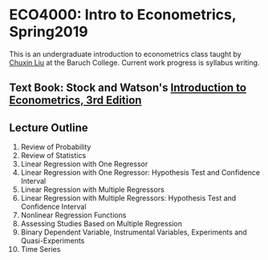 # ECO4000: Intro to Econometrics, Spring2019

This is an undergraduate introduction to econometrics class taught by [Chuxin Liu](https://twitter.com/ChuxinLiu) at the Baruch College.
Current work progress is syllabus writing.

## Text Book: Stock and Watson's [Introduction to Econometrics, 3rd Edition](https://www.amazon.com/Introduction-Econometrics-Custom-Baruch-College/dp/1256685976)

## Lecture Outline

1. Review of Probability
2. Review of Statistics
3. Linear Regression with One Regressor
4. Linear Regression with One Regressor: Hypothesis Test and Confidence Interval
5. Linear Regression with Multiple Regressors
6. Linear Regression with Multiple Regressors: Hypothesis Test and Confidence Interval
7. Nonlinear Regression Functions
8. Assessing Studies Based on Multiple Regression
9. Binary Dependent Variable, Instrumental Variables, Experiments and Quasi-Experiments
10. Time Series
